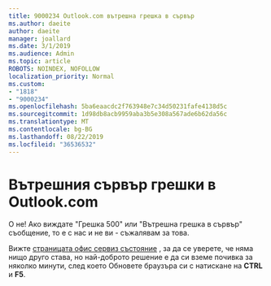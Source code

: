 ```yaml
---
title: 9000234 Outlook.com вътрешна грешка в сървър
ms.author: daeite
author: daeite
manager: joallard
ms.date: 3/1/2019
ms.audience: Admin
ms.topic: article
ROBOTS: NOINDEX, NOFOLLOW
localization_priority: Normal
ms.custom:
- "1818"
- "9000234"
ms.openlocfilehash: 5ba6eaacdc2f763948e7c34d50231fafe4138d5c
ms.sourcegitcommit: 1d98db8acb9959aba3b5e308a567ade6b62da56c
ms.translationtype: MT
ms.contentlocale: bg-BG
ms.lasthandoff: 08/22/2019
ms.locfileid: "36536532"
---
```

# <a name="internal-server-errors-in-outlookcom"></a>Вътрешния сървър грешки в Outlook.com

О не! Ако виждате "Грешка 500" или "Вътрешна грешка в сървър" съобщение, то е с нас и не ви - съжалявам за това.

Вижте [страницата офис сервиз състояние](https://portal.office.com/servicestatus) , за да се уверете, че няма нищо друго става, но най-доброто решение е да си вземе почивка за няколко минути, след което Обновете браузъра си с натискане на **CTRL** и **F5**.